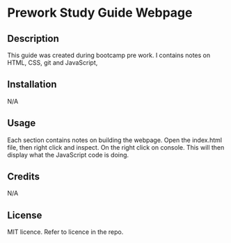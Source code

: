 # Prework Study Guide Webpage

## Description

This guide was created during bootcamp pre work. I contains notes on HTML, CSS, git and JavaScript,

## Installation

N/A

## Usage

Each section contains notes on building the webpage.
Open the index.html file, then right click and inspect.
On the right click on console.
This will then display what the JavaScript code is doing.

## Credits

N/A

## License

MIT licence. Refer to licence in the repo.
